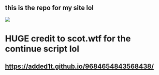 <h2>
  this is the repo for my site lol
</h2>

<img src="https://i.imgur.com/eV8t7Rw.jpg">

<h1>
  HUGE credit to scot.wtf for the continue script lol
</h1>

<h2>
<a href="https://added1t.github.io/9684654843568438/">
  https://added1t.github.io/9684654843568438/
</a>
</h2>